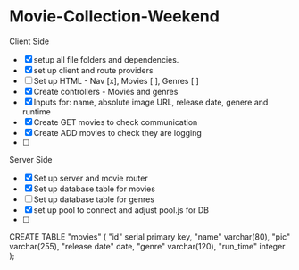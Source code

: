 # Movie-Collection-Weekend
Client Side
-[x] setup all file folders and dependencies.
-[x] set up client and route providers
-[ ] Set up HTML - Nav [x], Movies [ ], Genres [ ]
-[x] Create controllers - Movies and genres
-[x] Inputs for: name, absolute image URL, release date, genere and runtime
-[x] Create GET movies to check communication
-[x] Create ADD movies to check they are logging
-[ ]





Server Side 
-[x] Set up server and movie router
-[x] Set up database table for movies
-[ ] Set up database table for genres
-[x] set up pool to connect and adjust pool.js for DB
-[ ] 




CREATE TABLE "movies" (
"id" serial primary key,
"name" varchar(80),
"pic" varchar(255),
"release date" date,
"genre" varchar(120),
"run_time" integer
);